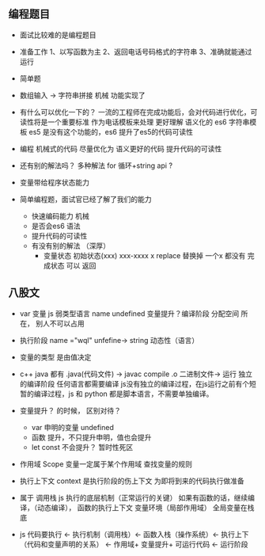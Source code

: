 ## 编程题目
  - 面试比较难的是编程题目
  - 准备工作
   1、以写函数为主
   2、返回电话号码格式的字符串
   3、准确就能通过运行
   
- 简单题
 - 数组输入 -> 字符串拼接  机械 
  功能实现了
 - 有什么可以优化一下的？
   一流的工程师在完成功能后，会对代码进行优化，可读性将是一个重要标准
   作为电话模板来处理 更好理解 语义化的
   es6 字符串模板 es5 是没有这个功能的，es6 提升了es5的代码可读性


 - 编程 机械式的代码 尽量优化为 语义更好的代码 提升代码的可读性
 - 还有别的解法吗？ 多种解法 
    for 循环+string api ?
 
 - 变量带给程序状态能力

- 简单编程题，面试官已经了解了我们的能力
  - 快速编码能力 机械
  - 是否会es6 语法
  - 提升代码的可读性
  - 有没有别的解法 （深厚）
    - 变量状态
      初始状态(xxx) xxx-xxxx
      x replace 替换掉
      一个x 都没有 完成状态 可以 返回

## 八股文
  - var 变量 js 弱类型语言
    name undefined 变量提升？编译阶段 
    分配空间 所在， 别人不可以占用
  - 执行阶段 name ="wql"
    unfefine-> string  动态性（语言）
  - 变量的类型 是由值决定
  - c++ java 都有 .java(代码文件) -> javac compile .o 二进制文件-> 运行
  独立的编译阶段
  任何语言都需要编译
  js没有独立的编译过程，在js运行之前有个短暂的编译过程，js 和 python 都是脚本语言，不需要单独编译。

- 变量提升？ 的时候， 区别对待？
  - var 申明的变量 undefined
  - 函数 提升，不只提升申明，值也会提升
  - let const 不会提升？ 暂时性死区

- 作用域 Scope
  变量一定属于某个作用域
  查找变量的规则

- 执行上下文 context 
 是执行阶段的伤上下文 为即将到来的代码执行做准备
  
- 属于 调用栈
  js 执行的底层机制（正常运行的关键）
  如果有函数的话，继续编译，（动态编译），
  函数的执行上下文 变量环境（局部作用域）
  全局变量在栈底

- js 代码要执行 <- 执行机制（调用栈）<- 函数入栈（操作系统）<- 执行上下（代码和变量声明的关系） <- 作用域+ 变量提升+ 可运行代码 <- 运行阶段

